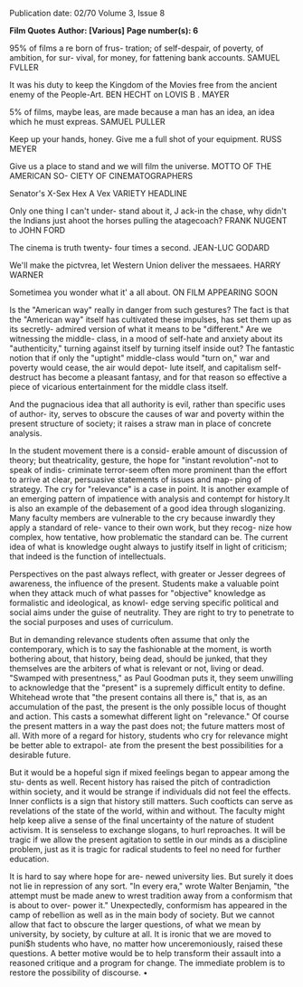 Publication date: 02/70
Volume 3, Issue 8

**Film Quotes**
**Author:  [Various]**
**Page number(s): 6**

95% of films a re born of frus-
tration; of self-despair, of 
poverty, of ambition, for sur-
vival, for money, for fattening 
bank accounts. 
SAMUEL FVLLER

It was his duty to keep the 
Kingdom of the Movies free 
from the ancient enemy of 
the People-Art. 
BEN HECHT on LOVIS B . MAYER

5% of films, maybe leas, are 
made because a man has an 
idea, an idea which he must 
expreas. 
SAMUEL PULLER

Keep up your hands, honey. 
Give me a full shot of your 
equipment. 
RUSS MEYER

Give us a place to stand and we 
will film the universe. 
MOTTO OF THE AMERICAN SO-
CIETY OF CINEMATOGRAPHERS

Senator's X-Sex Hex A Vex 
VARIETY HEADLINE

Only one thing I can't under-
stand about it, J ack-in the 
chase, why didn't the Indians 
just ahoot the horses pulling 
the atagecoach? 
FRANK NUGENT to JOHN FORD

The cinema is truth twenty-
four times a second. 
JEAN-LUC GODARD

We'll make the pictvrea, let 
Western Union deliver the 
messaees. 
HARRY WARNER

Sometimea you wonder what 
it' a all about. ON FILM
APPEARING SOON

Is the "American way" really in danger 
from such gestures? The fact is that the 
"American way" itself has cultivated these 
impulses, has set them up as its secretly-
admired version of what it means to be 
"different." Are we witnessing the middle-
class, in a mood of self-hate and anxiety 
about its "authenticity," turning against 
itself by turning itself inside out? The 
fantastic notion that if only the "uptight" 
middle-class would "turn on," war and 
poverty would cease, the air would depot-
lute itself, and capitalism self-destruct 
has become a pleasant fantasy, and for that 
reason so effective a piece of vicarious 
entertainment for the middle class itself. 

And the pugnacious idea that all authority 
is evil, rather than specific uses of author-
ity, serves to obscure the causes of war 
and poverty within the present structure of 
society; it raises a straw man in place of 
concrete analysis. 

In the student movement there is a consid-
erable amount of discussion of theory; 
but theatricality, gesture, the hope for 
"instant revolution"-not to speak of indis-
criminate terror-seem often more 
prominent than the effort to arrive at clear, 
persuasive statements of issues and map-
ping of strategy. The cry for "relevance" 
is a case in point. It is another example of 
an emerging pattern of impatience with 
analysis and contempt for history.lt is also 
an example of the debasement of a good 
idea through sloganizing. Many faculty 
members are vulnerable to the cry because 
inwardly they apply a standard of rele-
vance to their own work, but they recog-
nize how complex, how tentative, how 
problematic the standard can be. The 
current idea of what is knowledge ought 
always to justify itself in light of criticism; 
that indeed is the function of intellectuals. 

Perspectives on the past always reflect, 
with greater or Jesser degrees of awareness, 
the influence of the present. Students make 
a valuable point when they attack much 
of what passes for "objective" knowledge 
as formalistic and ideological, as knowl-
edge serving specific political and social 
aims under the guise of neutrality. They 
are right to try to penetrate to the social 
purposes and uses of curriculum. 

But in demanding relevance students 
often assume that only the contemporary, 
which is to say the fashionable at the 
moment, is worth bothering about, that 
history, being dead, should be junked, that 
they themselves are the arbiters of what is 
relevant or not, living or dead. "Swamped 
with presentness," as Paul Goodman puts 
it, they seem unwilling to acknowledge 
that the "present" is a supremely difficult 
entity to define. Whitehead wrote that "the 
present contains all there is," that is, as 
an accumulation of the past, the present is 
the only possible locus of thought and 
action. This casts a somewhat different 
light on "relevance." Of course the present 
matters in a way the past does not; the 
future matters most of all. With more of a 
regard for history, students who cry for 
relevance might be better able to extrapol-
ate from the present the best possibilities 
for a desirable future. 

But it would be a hopeful sign if mixed 
feelings began to appear among the stu-
dents as well. Recent history has raised the 
pitch of contradiction within society, and it 
would be strange if individuals did not feel 
the effects. Inner conflicts is a sign that 
history still matters. Such coofticts can 
serve as revelations of the state of the 
world, within and without. The faculty 
might help keep alive a sense of the final 
uncertainty of the nature of student 
activism. It is senseless to exchange 
slogans, to hurl reproaches. It will be tragic 
if we allow the present agitation to settle 
in our minds as a discipline problem, just 
as it is tragic for radical students to feel no 
need for further education. 

It is hard to say where hope for are-
newed university lies. But surely it does not 
lie in repression of any sort. "In every era," 
wrote Walter Benjamin, "the attempt must 
be made anew to wrest tradition away 
from a conformism that is about to over-
power it." Unexpectedly, conformism has 
appeared in the camp of rebellion as well 
as in the main body of society. But we 
cannot allow that fact to obscure the larger 
questions, of what we mean by university, 
by society, by culture at all. It is ironic 
that we are moved to puni$h students who 
have, no matter how unceremoniously, 
raised these questions. A better motive 
would be to help transform their assault 
into a reasoned critique and a program for 
change. The immediate problem is to 
restore the possibility of discourse. •